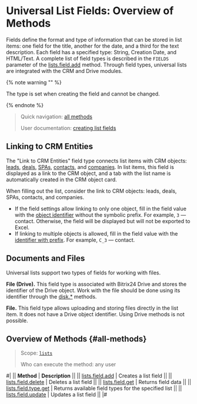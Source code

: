 # Universal List Fields: Overview of Methods

Fields define the format and type of information that can be stored in list items: one field for the title, another for the date, and a third for the text description. Each field has a specified type: String, Creation Date, and HTML/Text. A complete list of field types is described in the `FIELDS` parameter of the [lists.field.add](./lists-field-add.md) method. Through field types, universal lists are integrated with the CRM and Drive modules.

{% note warning "" %}

The type is set when creating the field and cannot be changed.

{% endnote %}

> Quick navigation: [all methods](#all-methods) 
>
> User documentation: [creating list fields](https://helpdesk.bitrix24.com/open/16702950/)

## Linking to CRM Entities

The "Link to CRM Entities" field type connects list items with CRM objects: [leads](../../crm/leads/index.md), [deals](../../crm/deals/index.md), [SPAs](../../crm/universal/index.md), [contacts](../../crm/contacts/index.md), and [companies](../../crm/companies/index.md). In list items, this field is displayed as a link to the CRM object, and a tab with the list name is automatically created in the CRM object card.

When filling out the list, consider the link to CRM objects: leads, deals, SPAs, contacts, and companies.
- If the field settings allow linking to only one object, fill in the field value with the [object identifier](../../crm/data-types.md#object_type) without the symbolic prefix. For example, `3` — contact. Otherwise, the field will be displayed but will not be exported to Excel.
- If linking to multiple objects is allowed, fill in the field value with the [identifier with prefix](../../crm/data-types.md#object_type). For example, `C_3` — contact.

## Documents and Files

Universal lists support two types of fields for working with files.

**File (Drive).** This field type is associated with Bitrix24 Drive and stores the identifier of the Drive object. Work with the file should be done using its identifier through the [disk.*](../../disk/index.md) methods.

**File.** This field type allows uploading and storing files directly in the list item. It does not have a Drive object identifier. Using Drive methods is not possible.

## Overview of Methods {#all-methods}

> Scope: [`lists`](../../scopes/permissions.md)
>
> Who can execute the method: any user

#|
|| **Method** | **Description** ||
|| [lists.field.add](./lists-field-add.md) | Creates a list field ||
|| [lists.field.delete](./lists-field-delete.md) | Deletes a list field ||
|| [lists.field.get](./lists-field-get.md) | Returns field data ||
|| [lists.field.type.get](./lists-field-type-get.md) | Returns available field types for the specified list ||
|| [lists.field.update](./lists-field-update.md) | Updates a list field ||
|#